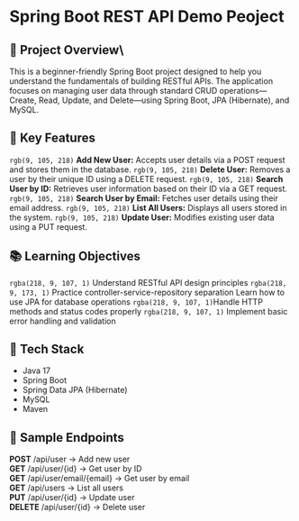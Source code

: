 # Spring Boot REST API Demo Peoject

## 📌 Project Overview\
This is a beginner-friendly Spring Boot project designed to help you understand the fundamentals of building RESTful APIs. The application focuses on managing user data through standard CRUD operations—Create, Read, Update, and Delete—using Spring Boot, JPA (Hibernate), and MySQL.


## 🎯 Key Features
`rgb(9, 105, 218)` **Add New User:** Accepts user details via a POST request and stores them in the database.
`rgb(9, 105, 218)` **Delete User:** Removes a user by their unique ID using a DELETE request.
`rgb(9, 105, 218)` **Search User by ID:** Retrieves user information based on their ID via a GET request.
`rgb(9, 105, 218)` **Search User by Email:** Fetches user details using their email address.
`rgb(9, 105, 218)` **List All Users:** Displays all users stored in the system.
`rgb(9, 105, 218)` **Update User:** Modifies existing user data using a PUT request.


## 📚 Learning Objectives
`rgba(218, 9, 107, 1)` Understand RESTful API design principles
`rgba(218, 9, 173, 1)` Practice controller-service-repository separation
Learn how to use JPA for database operations
`rgba(218, 9, 107, 1)`Handle HTTP methods and status codes properly
`rgba(218, 9, 107, 1)` Implement basic error handling and validation

## 🧰 Tech Stack
- Java 17
- Spring Boot
- Spring Data JPA (Hibernate)
- MySQL
- Maven

## 📁 Sample Endpoints
**POST**    /api/user                  → Add new user  
**GET**     /api/user/{id}             → Get user by ID  
**GET**     /api/user/email/{email}    → Get user by email  
**GET**     /api/users                 → List all users  
**PUT**     /api/user/{id}             → Update user  
**DELETE**  /api/user/{id}             → Delete user  
